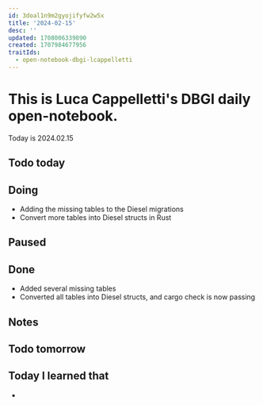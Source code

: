 ```yaml
---
id: 3doal1n9m2gyojifyfw2w5x
title: '2024-02-15'
desc: ''
updated: 1708006339890
created: 1707984677956
traitIds:
  - open-notebook-dbgi-lcappelletti
---
```



# This is Luca Cappelletti's DBGI daily open-notebook.

Today is 2024.02.15

## Todo today

## Doing

* Adding the missing tables to the Diesel migrations
* Convert more tables into Diesel structs in Rust

## Paused

## Done
* Added several missing tables
* Converted all tables into Diesel structs, and cargo check is now passing

## Notes

## Todo tomorrow

###
###
###


## Today I learned that

-